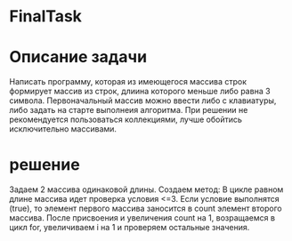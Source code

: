 # FinalTask

# Описание задачи #

Написать программу, которая из имеющегося массива строк формирует массив из строк, длиина которого меньше либо равна 3 символа. 
Первоначальный массив можно ввести либо с клавиатуры, либо задать на старте выполнеия алгоритма. При решении не рекомендуется пользоваться коллекциями, лучше обойтись исключительно массивами. 

# решение #

Задаем 2 массива одинаковой длины.
Создаем метод: 
В цикле равном длине массива идет проверка условия <=3. Если условие выполнятся (true), то элемент первого массива заносится в count элемент второго массива. После присвоения и увеличения count на 1, возращаемся в цикл for, увеличиваем i на 1 и проверяем остальные значения.